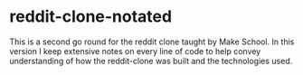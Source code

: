 # reddit-clone-notated
This is a second go round for the reddit clone taught by Make School. In this version I keep extensive notes on every line of code to help convey understanding of how the reddit-clone was built and the technologies used.
